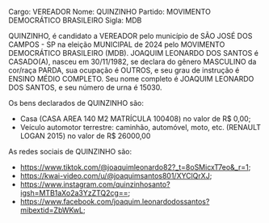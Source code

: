 Cargo: VEREADOR
Nome: QUINZINHO
Partido: MOVIMENTO DEMOCRÁTICO BRASILEIRO
Sigla: MDB

QUINZINHO, é candidato a VEREADOR pelo município de SÃO JOSÉ DOS CAMPOS - SP na eleição MUNICIPAL de 2024 pelo MOVIMENTO DEMOCRÁTICO BRASILEIRO (MDB).
JOAQUIM LEONARDO DOS SANTOS é CASADO(A), nasceu em 30/11/1982, se declara do gênero MASCULINO da cor/raça PARDA, sua ocupação é OUTROS, e seu grau de instrução é ENSINO MÉDIO COMPLETO.
Seu nome completo é JOAQUIM LEONARDO DOS SANTOS, e seu número de urna é 15030.

Os bens declarados de QUINZINHO são: 
- Casa (CASA AREA 140 M2 MATRÍCULA 100408) no valor de R$ 0,00;
- Veículo automotor terrestre: caminhão, automóvel, moto, etc. (RENAULT LOGAN 2015) no valor de R$ 26000,00

As redes sociais de QUINZINHO são:
- https://www.tiktok.com/@joaquimleonardo82?_t=8oSMicxT7eo&_r=1;
- https://kwai-video.com/u/@joaquimsantos801/XYClQrXJ;
- https://www.instagram.com/quinzinhosanto?igsh=MTB1aXo2a3YzZTQ2cg==;
- https://www.facebook.com/joaquim.leonardodossantos?mibextid=ZbWKwL;